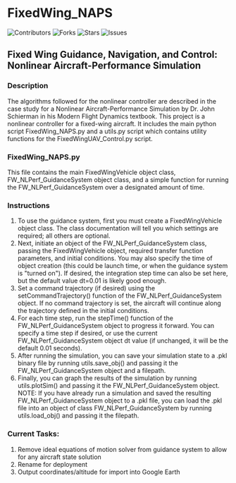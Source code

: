 # FixedWing_NAPS

<!-- <a href="https://join.slack.com/t/ngc-goz8665/shared_invite/zt-r01kumfq-dQUT3c95BxEP_fnk4yJFfQ">
<img alt="Join us on Slack" src="https://raw.githubusercontent.com/netlify/netlify-cms/master/website/static/img/slack.png" width="165"/>
</a> -->

![Contributors](https://img.shields.io/github/contributors/ahspringer/FixedWing_NAPS?style=plastic)
![Forks](https://img.shields.io/github/forks/ahspringer/FixedWing_NAPS?style=plastic)
![Stars](https://img.shields.io/github/stars/ahspringer/FixedWing_NAPS?style=plastic)
![Issues](https://img.shields.io/github/issues/ahspringer/FixedWing_NAPS?style=plastic)

## Fixed Wing Guidance, Navigation, and Control: Nonlinear Aircraft-Performance Simulation

### Description

The algorithms followed for the nonlinear controller are described in the case study for a Nonlinear Aircraft-Performance Simulation by Dr. John Schierman in his Modern Flight Dynamics textbook. This project is a nonlinear controller for a fixed-wing aircraft. It includes the main python script FixedWing_NAPS.py and a utils.py script which contains utility functions for the FixedWingUAV_Control.py script.

### FixedWing_NAPS.py

This file contains the main FixedWingVehicle object class, FW_NLPerf_GuidanceSystem object class, and a simple function for running the FW_NLPerf_GuidanceSystem over a designated amount of time.

### Instructions

1. To use the guidance system, first you must create a FixedWingVehicle object class. The class documentation will tell you which settings are required; all others are optional.
2. Next, initiate an object of the FW_NLPerf_GuidanceSystem class, passing the FixedWingVehicle object, required transfer function parameters, and initial conditions. You may also specify the time of object creation (this could be launch time, or when the guidance system is "turned on"). If desired, the integration step time can also be set here, but the default value dt=0.01 is likely good enough.
3. Set a command trajectory (if desired) using the setCommandTrajectory() function of the FW_NLPerf_GuidanceSystem object. If no command trajectory is set, the aircraft will continue along the trajectory defined in the initial conditions.
4. For each time step, run the stepTime() function of the FW_NLPerf_GuidanceSystem object to progress it forward. You can specify a time step if desired, or use the current FW_NLPerf_GuidanceSystem object dt value (if unchanged, it will be the default 0.01 seconds).
5. After running the simulation, you can save your simulation state to a .pkl binary file by running utils.save_obj() and passing it the FW_NLPerf_GuidanceSystem object and a filepath.
6. Finally, you can graph the results of the simulation by running utils.plotSim() and passing it the FW_NLPerf_GuidanceSystem object.
    NOTE: If you have already run a simulation and saved the resulting FW_NLPerf_GuidanceSystem object to a .pkl file, you can load the .pkl file into an object of class FW_NLPerf_GuidanceSystem by running utils.load_obj() and passing it the filepath.

### Current Tasks:

1. Remove ideal equations of motion solver from guidance system to allow for any aircraft state solution
2. Rename for deployment
3. Output coordinates/altitude for import into Google Earth
